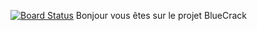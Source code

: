 [![Board Status](https://dev.azure.com/aquanautes/19dfe6d5-9741-4f8a-bd92-b6f13a851592/615fb5e9-5dbb-4434-9e6c-9e5b3f6d5989/_apis/work/boardbadge/c2b6fc4d-43b0-4624-89b2-4e221f6a20b7)](https://dev.azure.com/aquanautes/19dfe6d5-9741-4f8a-bd92-b6f13a851592/_boards/board/t/615fb5e9-5dbb-4434-9e6c-9e5b3f6d5989/Microsoft.RequirementCategory)
Bonjour vous êtes sur le projet BlueCrack